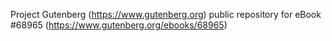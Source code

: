 Project Gutenberg (https://www.gutenberg.org) public repository for eBook #68965 (https://www.gutenberg.org/ebooks/68965)
